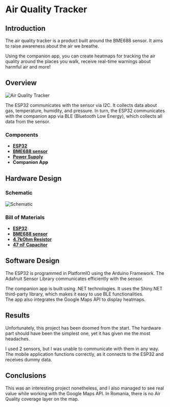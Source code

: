 # Air Quality Tracker

## Introduction

The air quality tracker is a product built around the BME688 sensor. It aims to raise awareness about the air we breathe.

Using the companion app, you can create heatmaps for tracking the air quality around the places you walk, receive real-time warnings about harmful air and more!

## Overview

![Air Quality Tracker](https://ocw.cs.pub.ro/courses/_media/pm/prj2025/eradu/andrei.stan0305/airqualitytracker.png)

The ESP32 communicates with the sensor via I2C. It collects data about gas, temperature, humidity, and pressure. In turn, the ESP32 communicates with the companion app via BLE (Bluetooth Low Energy), which collects all data from the sensor.

### Components

- **[ESP32](https://www.optimusdigital.ro/ro/placi-cu-wifi/3053-placa-de-dezvoltare-esp32-cu-wifi-si-bluetooth.html?)**
- **[BME688 sensor](https://www.digikey.ro/ro/products/detail/bosch-sensortec/BME688/13681261)**
- **[Power Supply](https://www.optimusdigital.ro/ro/electronica-de-putere-stabilizatoare-liniare/61-sursa-de-alimentare-pentru-breadboard.html)**
- **Companion App**

## Hardware Design

### Schematic

![Schematic](https://ocw.cs.pub.ro/courses/_media/pm/prj2025/eradu/andrei.stan0305/schematic.png)

### Bill of Materials

- **[ESP32](https://www.optimusdigital.ro/ro/placi-cu-wifi/3053-placa-de-dezvoltare-esp32-cu-wifi-si-bluetooth.html?)**
- **[BME688 sensor](https://www.digikey.ro/ro/products/detail/bosch-sensortec/BME688/13681261)**
- **[4.7kOhm Resistor](https://www.optimusdigital.ro/ro/componente-electronice-rezistoare/849-rezistor-025w-47k.html)**
- **[47 nF Capacitor](https://www.optimusdigital.ro/ro/componente-electronice-condensatoare/7817-condensator-ceramic-47-nf-50-v.html)**

## Software Design

The ESP32 is programmed in PlatformIO using the Arduino Framework. The Adafruit Sensor Library communicates efficiently with the sensor.

The companion app is built using .NET technologies. It uses the Shiny.NET third-party library, which makes it easy to use BLE functionalities.  
The app also integrates the Google Maps API to display heatmaps.

## Results

Unfortunately, this project has been doomed from the start. The hardware part should have been the simplest one, yet it has given me the most headaches.

I used 2 sensors, but I was unable to communicate with them in any way. The mobile application functions correctly, as it connects to the ESP32 and receives dummy data.

## Conclusions

This was an interesting project nonetheless, and I also managed to see real value while working with the Google Maps API. In Romania, there is no Air Quality coverage layer on the map.
